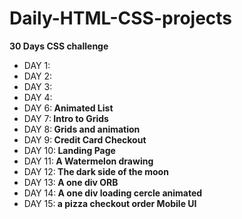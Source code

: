 # Daily-HTML-CSS-projects
 <strong> 30 Days CSS challenge </strong>
 <ul>
 <li>DAY 1: </li>
 <li>DAY 2: </li>
 <li>DAY 3: </li>
 <li>DAY 4: </li>
 <li>DAY 6:<strong> Animated List</strong> </li>
 <li>DAY 7:<strong> Intro to Grids</strong> </li>
 <li>DAY 8:<strong> Grids and animation</strong> </li>
 <li>DAY 9:<strong> Credit Card Checkout</strong> </li>
 <li>DAY 10:<strong> Landing Page</strong> </li>
 <li>DAY 11:<strong> A Watermelon drawing</strong> </li>
 <li>DAY 12:<strong> The dark side of the moon</strong> </li>
 <li>DAY 13:<strong> A one div ORB</strong> </li>
 <li>DAY 14:<strong> A one div loading cercle animated</strong> </li>
 <li>DAY 15:<strong> a pizza checkout order Mobile UI</strong> </li>
</ul>
